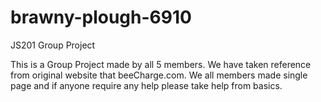 # brawny-plough-6910
JS201 Group Project

This is a Group Project made by all 5 members. We have taken reference from original website that beeCharge.com. We all members made single page and if anyone require any help please take help from basics.
